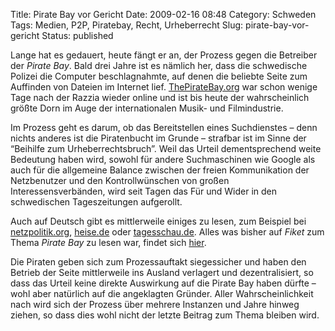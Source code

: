 Title: Pirate Bay vor Gericht
Date: 2009-02-16 08:48
Category: Schweden
Tags: Medien, P2P, Piratebay, Recht, Urheberrecht
Slug: pirate-bay-vor-gericht
Status: published

Lange hat es gedauert, heute fängt er an, der Prozess gegen die
Betreiber der *Pirate Bay*. Bald drei Jahre ist es nämlich her, dass die
schwedische Polizei die Computer beschlagnahmte, auf denen die beliebte
Seite zum Auffinden von Dateien im Internet lief.
[ThePirateBay.org](http://thepiratebay.org) war schon wenige Tage nach
der Razzia wieder online und ist bis heute der wahrscheinlich größte
Dorn im Auge der internationalen Musik- und Filmindustrie.

Im Prozess geht es darum, ob das Bereitstellen eines Suchdienstes – denn
nichts anderes ist die Piratenbucht im Grunde – strafbar ist im Sinne
der “Beihilfe zum Urheberrechtsbruch”. Weil das Urteil dementsprechend
weite Bedeutung haben wird, sowohl für andere Suchmaschinen wie Google
als auch für die allgemeine Balance zwischen der freien Kommunikation
der Netzbenutzer und den Kontrollwünschen von großen
Interessensverbänden, wird seit Tagen das Für und Wider in den
schwedischen Tageszeitungen aufgerollt.

Auch auf Deutsch gibt es mittlerweile einiges zu lesen, zum Beispiel bei
[netzpolitik.org](http://netzpolitik.org/2009/in-schweden-beginnt-der-prozess-gegen-the-pirate-bay/),
[heise.de](http://www.heise.de/newsticker/Showdown-zwischen-Pirate-Bay-und-Medienindustrie--/meldung/132523)
oder
[tagesschau.de](http://www.tagesschau.de/ausland/piratebay100.html).
Alles was bisher auf *Fiket* zum Thema *Pirate Bay* zu lesen war, findet
sich [hier](http://www.fiket.de/tag/piratebay).

Die Piraten geben sich zum Prozessauftakt siegessicher und haben den
Betrieb der Seite mittlerweile ins Ausland verlagert und
dezentralisiert, so dass das Urteil keine direkte Auswirkung auf die
Pirate Bay haben dürfte – wohl aber natürlich auf die angeklagten
Gründer. Aller Wahrscheinlichkeit nach wird sich der Prozess über
mehrere Instanzen und Jahre hinweg ziehen, so dass dies wohl nicht der
letzte Beitrag zum Thema bleiben wird.

